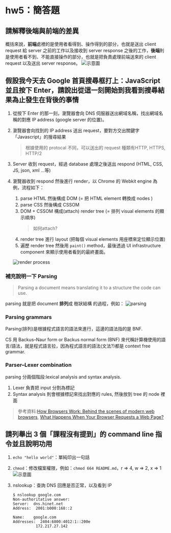 # hw5：簡答題

## 請解釋後端與前端的差異

概括來說，**前端**處裡的是使用者看得到、操作得到的部分，也就是送出 client request 給 server 之前的工作以及接收到 server response 之後的工作，**後端**則是使用者看不到、不能直接操作的部分，也就是把負責處理前端送來的 client request 以及送出 server response。
![示意圖](https://i.imgur.com/c5JhnC1.png)

## 假設我今天去 Google 首頁搜尋框打上：JavaScript 並且按下 Enter，請說出從這一刻開始到我看到搜尋結果為止發生在背後的事情

1. 從按下 Enter 的那一刻，瀏覽器會向 DNS 伺服器送出網域名稱，找出網域名稱的對應 IP address (google server 的位置)。
2. 瀏覽器會向找到的 IP address 送出 request，要對方交出關鍵字「Javascript」的搜尋結果
    > 根據使用的 protocal 不同，可以送出的 request 種類有HTTP, HTTPS, HTTP/2
3. Server 收到 request，經過 database 處理之後送出 respond (HTML, CSS, JS, json, xml ...等)
4. 瀏覽器收到 respond 然後進行 render，以 Chrome 的 Webkit engine 為例，流程如下：
    1. parse HTML 然後構成 DOM (= 把 HTML element 轉換成 nodes )
    2. parse CSS 然後構成 CSSOM
    3. DOM + CSSOM 構成(attach) render tree (= 排列 visual elements 的顯示順序)
        > 如何attach?
    4. render tree 進行 layout (把每個 visual elements 用座標來定位顯示位置)
    5. 遍歷 render tree 然後用 `paint()` method，最後透過 UI infrastructure component 來顯示使用者看到的最終畫面。

    ![render process](https://i.imgur.com/WQeQrYS.png)

### 補充說明一下 Parsing

> Parsing a document means translating it to a structure the code can use.

parsing 就是把 document **排列**成 樹狀結構 的過程，例如：
![parsing](https://i.imgur.com/85bp2me.png)

### Parsing grammars

Parsing(排列)是根據程式語言的語法來進行，這邊的語法指的是 BNF.

CS 用 Backus–Naur form or Backus normal form (BNF) 來代稱計算機使用的語言/語法，就是程式語言拉，因為程式語言的語法(文法?)都是 context free grammar.

### Parser–Lexer combination

parsing 分兩個階段:lexical analysis and syntax analysis.

1. Lexer 負責把 input 分割為標記
2. Syntax analysis 則會根據標記來找出對應的 rules, 然後放到 tree 的 node 裡面

> 參考資料:[How Browsers Work: Behind the scenes of modern web browsers](https://www.html5rocks.com/en/tutorials/internals/howbrowserswork/#layout), [What Happens When Your Browser Requests a Web Page?](https://vanseodesign.com/web-design/browser-requests/)

## 請列舉出 3 個「課程沒有提到」的 command line 指令並且說明功用

1. `echo "hello world"`：單純印出一句話
2. `chmod`：修改檔案權限，例如：`chmod 664 README.md`，r => 4, w => 2, x => 1 
![示意圖](https://lh3.googleusercontent.com/proxy/HbKCrV2FTpYEtBmDQQqJcrga0sS0OU4oeDQ9B6Y9dtmL-z1NatjM7oC-iNyxmOtxad03RpYoVLVQ7pdYcH31dBlfoKXs4ivQzSxEdawGFabR917a7VqZpohehL15i8OSIEAmX0UlTA)
3. nslookup：查詢 DNS 回應是否正常，以及看到 IP

    ```
    $ nslookup google.com
    Non-authoritative answer:
    Server:  dns.hinet.net
    Address:  2001:b000:168::2

    Name:    google.com
    Addresses:  2404:6800:4012:1::200e
              172.217.27.142

    ```
